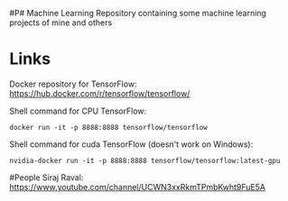 #P# Machine Learning
Repository containing some machine learning projects of mine and others

# Links
Docker repository for TensorFlow: 
https://hub.docker.com/r/tensorflow/tensorflow/

Shell command for CPU TensorFlow:

```
docker run -it -p 8888:8888 tensorflow/tensorflow
```

Shell command for cuda TensorFlow (doesn't work on Windows): 

```
nvidia-docker run -it -p 8888:8888 tensorflow/tensorflow:latest-gpu
```
#People
Siraj Raval: https://www.youtube.com/channel/UCWN3xxRkmTPmbKwht9FuE5A
